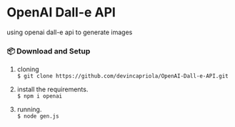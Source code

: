 # OpenAI Dall-e API
using openai dall-e api to generate images

### :package: Download and Setup
1. cloning <br /> 
`$ git clone https://github.com/devincapriola/OpenAI-Dall-e-API.git`

2. install the requirements. <br /> 
`$ npm i openai`

3. running. <br /> 
`$ node gen.js`

